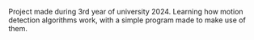 Project made during 3rd year of university 2024.
Learning how motion detection algorithms work, with a simple program made to make use of them.
